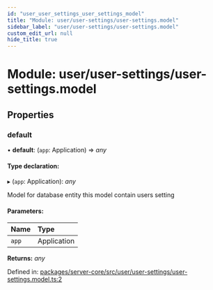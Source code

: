 ```yaml
---
id: "user_user_settings_user_settings_model"
title: "Module: user/user-settings/user-settings.model"
sidebar_label: "user/user-settings/user-settings.model"
custom_edit_url: null
hide_title: true
---
```


# Module: user/user-settings/user-settings.model

## Properties

### default

• **default**: (`app`: Application) => *any*

#### Type declaration:

▸ (`app`: Application): *any*

Model for database entity
this model contain users setting

#### Parameters:

Name | Type |
:------ | :------ |
`app` | Application |

**Returns:** *any*

Defined in: [packages/server-core/src/user/user-settings/user-settings.model.ts:2](https://github.com/xr3ngine/xr3ngine/blob/673ad6a5f/packages/server-core/src/user/user-settings/user-settings.model.ts#L2)
